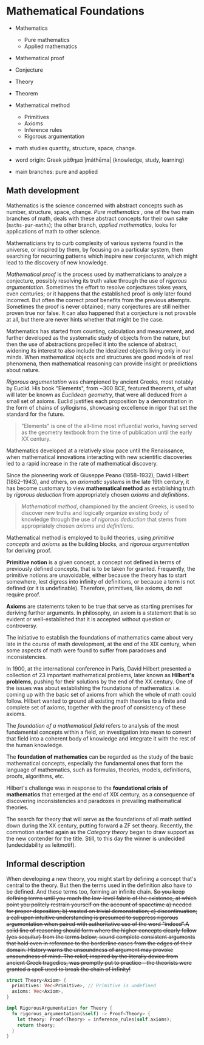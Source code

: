 # Mathematical Foundations

- Mathematics
  - Pure mathematics
  - Applied mathematics
- Mathematical proof
- Conjecture
- Theory
- Theorem
- Mathematical method
  - Primitives
  - Axioms
  - Inference rules
  - Rigorous argumentation


- math studies quantity, structure, space, change.
- word origin: Greek μάθημα |máthēma| (knowledge, study, learning)
- main branches: pure and applied


## Math development

Mathematics is the science concerned with abstract concepts such as number, structure, space, change. *Pure mathematics* , one of the two main branches of math, deals with these abstract concepts for their own sake (`maths-pur-maths`); the other branch, *applied mathematics*, looks for applications of math to other science.

Mathematicians try to curb complexity of various systems found in the universe, or inspired by them, by focusing on a particular system, then searching for recurring patterns which inspire new *conjectures*, which might lead to the discovery of new knowledge.

*Mathematical proof* is the process used by mathematicians to analyze a conjecture, possibly resolving its truth value through the use of *rigorous argumentation*. Sometimes the effort to resolve conjectures takes years, even centuries; or it happens that the established proof is only later found incorrect. But often the correct proof benefits from the previous attempts. Sometimes the proof is never obtained; many conjectures are still neither proven true nor false. It can also happened that a conjecture is not provable at all, but there are never hints whether that might be the case.

Mathematics has started from counting, calculation and measurement, and further developed as the systematic study of objects from the nature, but then the use of abstractions propelled it into the science of abstract, widening its interest to also include the idealized objects living only in our minds. When mathematical objects and structures are good models of real phenomena, then mathematical reasoning can provide insight or predictions about nature.

*Rigorous argumentation* was championed by ancient Greeks, most notably by Euclid. His book "Elements", from ~300 BCE, featured theorems, of what will later be known as *Euclidean geometry*, that were all deduced from a small set of axioms. Euclid justifies each proposition by a demonstration in the form of chains of syllogisms, showcasing excellence in rigor that set the standard for the future.

> "Elements" is one of the all-time most influential works, having served as the geometry textbook from the time of publication until the early XX century.

Mathematics developed at a relatively slow pace until the Renaissance, when mathematical innovations interacting with new scientific discoveries led to a rapid increase in the rate of mathematical discovery.

Since the pioneering work of Giuseppe Peano (1858–1932), David Hilbert (1862–1943), and others, on *axiomatic systems* in the late 19th century, it has become customary to view **mathematical method** as establishing truth by *rigorous deduction* from appropriately chosen *axioms* and *definitions*.

> *Mathematical method*, championed by the ancient Greeks, is used to discover new truths and logically organize existing body of knowledge through the use of *rigorous deduction* that stems from appropriately chosen *axioms* and *definitions*.

Mathematical method is employed to build theories, using *primitive concepts* and *axioms* as the building blocks, and *rigorous argumentation* for deriving proof.

**Primitive notion** is a given concept, a concept not defined in terms of previously defined concepts, that is to be taken for granted. Frequently, the primitive notions are unavoidable, either because the theory has to start somewhere, lest digress into infinity of definitions, or because a term is not defined (or it is undefinable). Therefore, primitives, like axioms, do not require proof.

**Axioms** are statements taken to be true that serve as starting premises for deriving further arguments. In philosophy, an axiom is a statement that is so evident or well-established that it is accepted without question or controversy.

The initiative to establish the foundations of mathematics came about very late in the course of math development, at the end of the XIX century, when some aspects of math were found to suffer from paradoxes and inconsistencies.

In 1900, at the international conference in Paris, David Hilbert presented a collection of 23 important mathematical problems, later known as **Hilbert's problems**, pushing for their solutions by the end of the XX century. One of the issues was about establishing the foundations of mathematics i.e. coming up with the basic set of axioms from which the whole of math could follow. Hilbert wanted to ground all existing math theories to a finite and complete set of axioms, together with the proof of consistency of these axioms.

The *foundation of a mathematical field* refers to analysis of the most fundamental concepts within a field, an investigation into mean to convert that field into a coherent body of knowledge and integrate it with the rest of the human knowledge.

The **foundation of mathematics** can be regarded as the study of the basic mathematical concepts, especially the fundamental ones that form the language of mathematics, such as formulas, theories, models, definitions, proofs, algorithms, etc.

Hilbert's challenge was in response to the **foundational crisis of mathematics** that emerged at the end of XIX century, as a consequence of discovering inconsistencies and paradoxes in prevailing mathematical theories.


The search for theory that will serve as the foundations of all math settled down during the XX century, putting forward a ZF set theory. Recently, the commotion started again as the *Category theory* began to draw support as the new contender for the title. Still, to this day the winner is undecided (undecidability as leitmotif).



## Informal description
When developing a new theory, you might start by defining a concept that's central to the theory. But then the terms used in the definition also have to be defined. And these terms too, forming an infinite chain. ~~So you keep defining terms until you reach the low-level fabric of the existence, at which point you politely restrain yourself on the account of spacetime a) needed for proper deposition; b) wasted on trivial demonstration; c) discontinuation; a call upon intuitive understanding is presumed to suppress rigorous argumentation when paired with authoritative use of the word "indeed".A solid line of reasoning should form where the higher concepts clearly follow (yes sequitur) from the terms below; sound complete consistent arguments that hold even in reference to the borderline cases from the edges of their domain. History warns the unsoundness of argument may provoke unsoundness of mind. The relief, inspired by the literally device from ancient Greek tragedies, was promptly put to practice - the theorists were granted a spell used to break the chain of infinity!~~


```rust
struct Theory<Axiom> {
  primitives: Vec<Primitive>, // Primitive is undefined
  axioms: Vec<Axiom>,
}

impl RigorousArgumentation for Theory {
  fn rigorous_argumentation(&self) -> Proof<Theory> {
    let theory: Proof<Theory> = inference_rules(self.axioms);
    return theory;
  }
}
```
